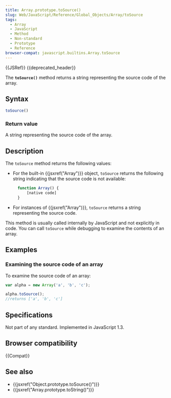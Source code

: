 ```yaml
---
title: Array.prototype.toSource()
slug: Web/JavaScript/Reference/Global_Objects/Array/toSource
tags:
  - Array
  - JavaScript
  - Method
  - Non-standard
  - Prototype
  - Reference
browser-compat: javascript.builtins.Array.toSource
---
```

{{JSRef}} {{deprecated_header}}

The **`toSource()`** method returns a string representing the source code of the
array.

## Syntax

```js
toSource()
```

### Return value

A string representing the source code of the array.

## Description

The `toSource` method returns the following values:

- For the built-in {{jsxref("Array")}} object, `toSource` returns the
  following string indicating that the source code is not available:

  ```js
    function Array() {
        [native code]
    }
    ```

- For instances of {{jsxref("Array")}}, `toSource` returns a string
  representing the source code.

This method is usually called internally by JavaScript and not explicitly in
code. You can call `toSource` while debugging to examine the contents of an
array.

## Examples

### Examining the source code of an array

To examine the source code of an array:

```js
var alpha = new Array('a', 'b', 'c');

alpha.toSource();
//returns ['a', 'b', 'c']
```

## Specifications

Not part of any standard. Implemented in JavaScript 1.3.

## Browser compatibility

{{Compat}}

## See also

- {{jsxref("Object.prototype.toSource()")}}
- {{jsxref("Array.prototype.toString()")}}
